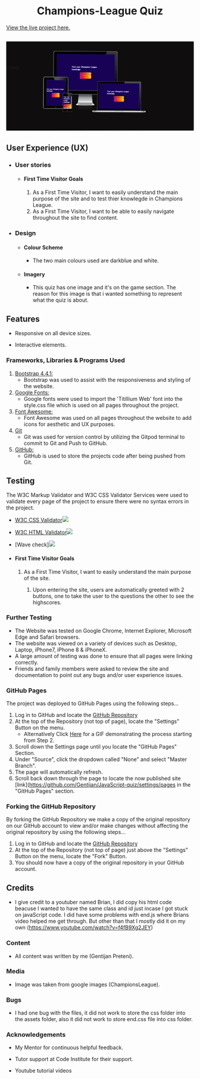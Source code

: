 <h1 align="center">Champions-League Quiz</h1>

[View the live project here.](https://gentijan.github.io/JavaScript-quiz/)

<h2 align="center"><img src="assets/images/readme.PNG"></h2>

## User Experience (UX)

-   ### User stories

    -   #### First Time Visitor Goals

        1. As a First Time Visitor, I want to easily understand the main purpose of the site and to test thier knowlegde in Champions League.
        2. As a First Time Visitor, I want to be able to easily navigate throughout the site to find content.
      
-   ### Design
    -   #### Colour Scheme
        -   The two main colours used are darkblue and white.
    -   #### Imagery
        -   This quiz has one image and it's on the game section. The reason for this image is that i wanted something to represent what the quiz is about.


## Features

-   Responsive on all device sizes.

-   Interactive elements.

### Frameworks, Libraries & Programs Used

1. [Bootstrap 4.4.1:](https://getbootstrap.com/docs/4.4/getting-started/introduction/)
    - Bootstrap was used to assist with the responsiveness and styling of the website.
1. [Google Fonts:](https://fonts.google.com/)
    - Google fonts were used to import the 'Titillium Web' font into the style.css file which is used on all pages throughout the project.
1. [Font Awesome:](https://fontawesome.com/)
    - Font Awesome was used on all pages throughout the website to add icons for aesthetic and UX purposes.
1. [Git](https://git-scm.com/)
    - Git was used for version control by utilizing the Gitpod terminal to commit to Git and Push to GitHub.
1. [GitHub:](https://github.com/)
    - GitHub is used to store the projects code after being pushed from Git.

## Testing

The W3C Markup Validator and W3C CSS Validator Services were used to validate every page of the project to ensure there were no syntax errors in the project.

 -   [W3C CSS Validator](https://jigsaw.w3.org/css-validator/#validate_by_input)<img src="assets/images/cssvali.PNG">
 -   [W3C HTML Validator](https://validator.w3.org/#validate_by_input)<img src="assets/images/htmlvali.PNG">
 -   [Wave check]<img src="assets/images/wave.PNG">

-   #### First Time Visitor Goals

    1. As a First Time Visitor, I want to easily understand the main purpose of the site.

        1. Upon entering the site, users are automatically greeted with 2 buttons, one to take the user to the questions the other to see the highscores.
        
### Further Testing

-   The Website was tested on Google Chrome, Internet Explorer, Microsoft Edge and Safari browsers.
-   The website was viewed on a variety of devices such as Desktop, Laptop, iPhone7, iPhone 8 & iPhoneX.
-   A large amount of testing was done to ensure that all pages were linking correctly.
-   Friends and family members were asked to review the site and documentation to point out any bugs and/or user experience issues.

### GitHub Pages

The project was deployed to GitHub Pages using the following steps...

1. Log in to GitHub and locate the [GitHub Repository](https://github.com/Gentijan/JavaScript-quiz)
2. At the top of the Repository (not top of page), locate the "Settings" Button on the menu.
    - Alternatively Click [Here](https://raw.githubusercontent.com/) for a GIF demonstrating the process starting from Step 2.
3. Scroll down the Settings page until you locate the "GitHub Pages" Section.
4. Under "Source", click the dropdown called "None" and select "Master Branch".
5. The page will automatically refresh.
6. Scroll back down through the page to locate the now published site [link](https://github.com/Gentijan/JavaScript-quiz/settings/pages in the "GitHub Pages" section.

### Forking the GitHub Repository

By forking the GitHub Repository we make a copy of the original repository on our GitHub account to view and/or make changes without affecting the original repository by using the following steps...

1. Log in to GitHub and locate the [GitHub Repository](https://github.com/)
2. At the top of the Repository (not top of page) just above the "Settings" Button on the menu, locate the "Fork" Button.
3. You should now have a copy of the original repository in your GitHub account.

## Credits
-   I give credit to a youtuber named Brian, I did copy his html code beacuse I wanted to have the same class and id just incase I got stuck on javaScript code. I did have some problems with end.js where Brians video helped me get through. But other than that I mostly did it on my own  (https://www.youtube.com/watch?v=f4fB9Xg2JEY)

### Content

-   All content was written by me (Gentijan Preteni).

### Media

-   Image was taken from google images (ChampionsLeague).

### Bugs
-   I had one bug with the files, it did not work to store the css folder into the assets folder, also it did not work to store end.css file into css folder.

### Acknowledgements

-   My Mentor for continuous helpful feedback.

-   Tutor support at Code Institute for their support.

-   Youtube tutorial videos

